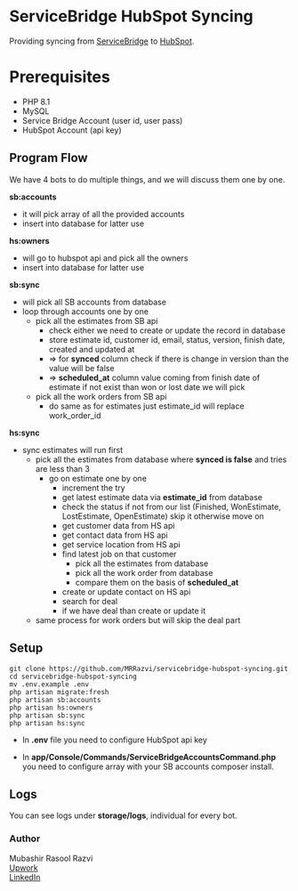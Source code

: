 # ServiceBridge HubSpot Syncing

Providing syncing from [ServiceBridge](https://cloud.servicebridge.com) to [HubSpot](https://app.hubspot.com).

# Prerequisites

-   PHP 8.1
-   MySQL
-   Service Bridge Account (user id, user pass)
-   HubSpot Account (api key)

## Program Flow

We have 4 bots to do multiple things, and we will discuss them one by one.

**sb:accounts**

-   it will pick array of all the provided accounts
-   insert into database for latter use

**hs:owners**

-   will go to hubspot api and pick all the owners
-   insert into database for latter use

**sb:sync**

-   will pick all SB accounts from database
-   loop through accounts one by one
    -   pick all the estimates from SB api
        -   check either we need to create or update the record in database
        -   store estimate id, customer id, email, status, version, finish date, created and updated at
        -   => for **synced** column check if there is change in version than the value will be false
        -   => **scheduled_at** column value coming from finish date of estimate if not exist than won or lost date we will pick
    -   pick all the work orders from SB api
        -   do same as for estimates just estimate_id will replace work_order_id

**hs:sync**

-   sync estimates will run first
    -   pick all the estimates from database where **synced is false** and tries are less than 3
        -   go on estimate one by one
            -   increment the try
            -   get latest estimate data via **estimate_id** from database
            -   check the status if not from our list (Finished, WonEstimate, LostEstimate, OpenEstimate) skip it otherwise move on
            -   get customer data from HS api
            -   get contact data from HS api
            -   get service location from HS api
            -   find latest job on that customer
                -   pick all the estimates from database
                -   pick all the work order from database
                -   compare them on the basis of **scheduled_at**
            -   create or update contact on HS api
            -   search for deal
            -   if we have deal than create or update it
    -   same process for work orders but will skip the deal part

## Setup

```
git clone https://github.com/MRRazvi/servicebridge-hubspot-syncing.git
cd servicebridge-hubspot-syncing
mv .env.example .env
php artisan migrate:fresh
php artisan sb:accounts
php artisan hs:owners
php artisan sb:sync
php artisan hs:sync
```

-   In **.env** file you need to configure HubSpot api key

-   In **app/Console/Commands/ServiceBridgeAccountsCommand.php** you need to configure array with your SB accounts
    composer install.

## Logs

You can see logs under **storage/logs**, individual for every bot.

### Author

Mubashir Rasool Razvi  
[Upwork](https://www.upwork.com/freelancers/mrrazvi)  
[LinkedIn](https://www.linkedin.com/in/mrrazvi)
